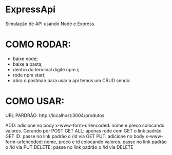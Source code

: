 # ExpressApi

Simulação de API usando Node e Express.

# COMO RODAR:

- baixe node;
- baixe a pasta;
- dentro do terminal digite npm i;
- rode npm start;
- abra o postman para usar a api temos um CRUD sendo:

# COMO USAR: 

URL PARDRÃO: http://localhost:3004/produtos

ADD: adicione no body x-www-form-urlencoded: nome e preco colocando valores. Gerando por POST
GET ALL: apenas rode com GET o link padrão
GET ID: passe no link padrão o /id via GET
PUT: adicione no body x-www-form-urlencoded: nome, preco e id colocando valores. passe no link padrão o /id via PUT
DELETE: passe no link padrão o /id via DELETE
